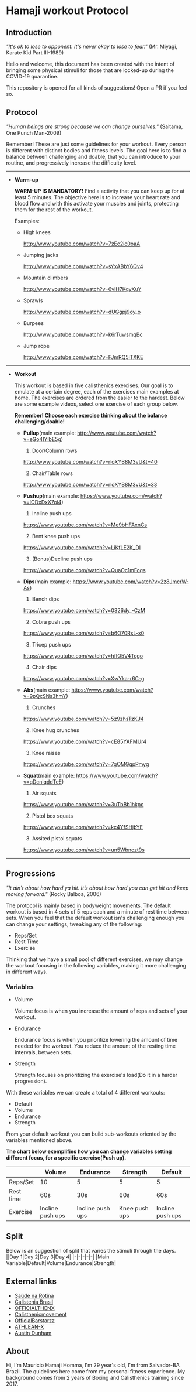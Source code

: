 # Hamaji workout Protocol

## Introduction

  _"It's ok to lose to opponent. It's never okay to lose to fear."_ (Mr. Miyagi, Karate Kid Part III-1989)

Hello and welcome, this  document has been created with the intent of bringing some physical stimuli for those that are locked-up during the COVID-19 quarantine.

This repository is opened for all kinds of suggestions! Open a PR if you feel so. 

## Protocol

  _"Human beings are strong because we can change ourselves."_ (Saitama, One Punch Man-2009)

Remember! These are just some guidelines for your workout. Every person is different with distinct bodies and fitness levels. The goal here is to find a balance between challenging and doable, that you can introduce to your routine, and progressively increase the difficulty level.

---

* **Warm-up**

  **WARM-UP IS MANDATORY!** Find a activity that you can keep up for at least 5 minutes. The objective here is to increase your heart rate and blood flow and with this activate your muscles and joints, protecting them for the rest of the workout.

  Examples:
  
  * High knees

    http://www.youtube.com/watch?v=7zEc2ic0oaA

  * Jumping jacks
    
    http://www.youtube.com/watch?v=sYxABbY6Qv4

  * Mountain climbers

    http://www.youtube.com/watch?v=6vlH7KqyXuY

  * Sprawls

    http://www.youtube.com/watch?v=dUGgpj9oy_o

  * Burpees

    http://www.youtube.com/watch?v=k6rTuwsmqBc

  * Jump rope

    http://www.youtube.com/watch?v=FJmRQ5iTXKE

---

* **Workout**

  This workout is based in five calisthenics exercises. Our goal is to emulate at a certain degree, each of the exercises main examples at home. The exercises are ordered from the easier to the hardest. Below are some example videos, select one exercise of each group below. 
  
  **Remember! Choose each exercise thinking about the balance challenging/doable!**

  * **Pullup**(main example: http://www.youtube.com/watch?v=eGo4IYlbE5g)

    1. Door/Column rows

      http://www.youtube.com/watch?v=rloXYB8M3vU&t=40

    2. Chair/Table rows

      http://www.youtube.com/watch?v=rloXYB8M3vU&t=33

  * **Pushup**(main example: https://www.youtube.com/watch?v=IODxDxX7oi4)

    1. Incline push ups

      https://www.youtube.com/watch?v=Me9bHFAxnCs      

    2. Bent knee push ups

      https://www.youtube.com/watch?v=LiKfLE2K_DI

    3. (Bonus)Decline push ups

      https://www.youtube.com/watch?v=QuaOc1mFcqs

  * **Dips**(main example: https://www.youtube.com/watch?v=2z8JmcrW-As)

    1. Bench dips

      https://www.youtube.com/watch?v=0326dy_-CzM

    2. Cobra push ups

      https://www.youtube.com/watch?v=b6O70RsL-x0

    3. Tricep push ups

      https://www.youtube.com/watch?v=hfIQ5V4Tcgo

    4. Chair dips

      https://www.youtube.com/watch?v=XwYka-r6C-g

  * **Abs**(main example: https://www.youtube.com/watch?v=9pQcSNs3hmY)

    1. Crunches

      https://www.youtube.com/watch?v=5z9zhsTzKJ4

    2. Knee hug crunches

      https://www.youtube.com/watch?v=cE85YAFMUr4

    3. Knee raises

      https://www.youtube.com/watch?v=7gOMGqpPmyg

  * **Squat**(main example: https://www.youtube.com/watch?v=qDcniqddTeE)

    1. Air squats

      https://www.youtube.com/watch?v=3uTbBb1hkpc

    2. Pistol box squats

      https://www.youtube.com/watch?v=kc4YfSHjbYE

    3. Assited pistol squats

      https://www.youtube.com/watch?v=un5Wbnczt9s

---

## Progressions

_"It ain’t about how hard ya hit. It’s about how hard you can get hit and keep moving forward."_ (Rocky Balboa, 2006)

The protocol is mainly based in bodyweight movements. The default workout is based in 4 sets of 5 reps each and a minute of rest time between sets. When you feel that the default workout isn's challenging enough you can change your settings, tweaking any of the following:
- Reps/Set
- Rest Time
- Exercise

Thinking that we have a small pool of different exercises, we may change the workout focusing in the following variables, making it more challenging in different ways.

### Variables

  * Volume

    Volume focus is when you increase the amount of reps and sets of your workout.

  * Endurance

    Endurance focus is when you prioritize lowering the amount of time needed for the workout. You reduce the amount of the resting time intervals, between sets.

  * Strength
    
    Strength focuses on prioritizing the exercise's load(Do it in a harder progression).

With these variables we can create a total of 4 different workouts:
  - Default
  - Volume
  - Endurance
  - Strength

From your default workout you can build sub-workouts oriented by the variables mentioned above.

**The chart below exemplifies how you can change variables setting different focus, for a specific exercise(Push up).**

||Volume|Endurance|Strength|Default|
|-|-|-|-|-|
|Reps/Set|10|5|5|5|
|Rest time|60s|30s|60s|60s|
|Exercise|Incline push ups|Incline push ups|Knee push ups|Incline push ups|

## Split
Below is an suggestion of split that varies the stimuli through the days.
||Day 1|Day 2|Day 3|Day 4|
|-|-|-|-|-|
|Main Variable|Default|Volume|Endurance|Strength|

## External links

* [Saúde na Rotina](https://www.youtube.com/user/SaudenaRotina)
* [Calistenia Brasil](https://www.youtube.com/user/calisteniabrasil)
* [OFFICIALTHENX](https://www.youtube.com/user/TheMiamiTrainer)
* [Calisthenicmovement](https://www.youtube.com/user/Calisthenicmovement)
* [OfficialBarstarzz](https://www.youtube.com/user/OfficialBarstarzz)
* [ATHLEAN-X](https://www.youtube.com/user/JDCav24)
* [Austin Dunham](https://www.youtube.com/channel/UCRG_IQW6Yw5JmtTlKz8PBcg)

## About
Hi, I'm Mauricio Hamaji Homma, I'm 29 year's old, I'm from Salvador-BA Brazil. The guidelines here come from my personal fitness experience. My background comes from 2 years of Boxing and Calisthenics training since 2017.
